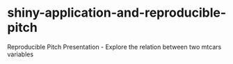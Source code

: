 # shiny-application-and-reproducible-pitch
Reproducible Pitch Presentation - Explore the relation between two mtcars variables
